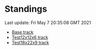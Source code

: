 # Standings

Last update: Fri May  7 20:35:08 GMT 2021

* [Base track](comps/Base/2021-05-07/standings.md)
* [Test12x12x6 track](comps/Test12x12x6/2021-05-07/standings.md)
* [Test18x22x9 track](comps/Test18x22x9/2021-05-07/standings.md)
